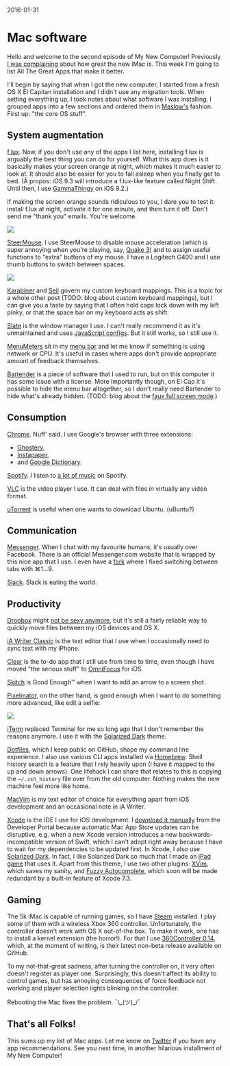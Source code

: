 2016-01-31

Mac software
============

Hello and welcome to the second episode of My New Computer!
Previously [I was complaining][iMac] about how great the new iMac is.
This week I'm going to list All The Great Apps that make it better.

  [iMac]: /posts/5k-imac

I'll begin by saying that when I got the new computer, I started from a
fresh OS X El Capitan installation and I didn't use any migration tools.
When setting everything up, I took notes about what software I was
installing.  I grouped apps into a few sections and ordered them in
[Maslow's][Maslow] fashion.  First up: "the core OS stuff".

  [Maslow]: https://en.wikipedia.org/wiki/Maslow%27s_hierarchy_of_needs


System augmentation
-------------------

[f.lux][].  Now, if you don't use any of the apps I list here,
installing f.lux is arguably the best thing you can do for yourself.
What this app does is it basically makes your screen orange at night, which
makes it much easier to look at.  It should also be easier for you to fall
asleep when you finally get to bed.  (À&nbsp;propos: iOS 9.3 will introduce
a f.lux-like feature called Night Shift.  Until then, I use [GammaThingy][]
on iOS 9.2.)

  [f.lux]: https://justgetflux.com/
  [GammaThingy]: https://github.com/thomasfinch/GammaThingy

If making the screen orange sounds ridiculous to you, I dare you to test it:
install f.lux at night, activate it for one minute, and then turn it off.
Don't send me "thank you" emails.  You're welcome.

![](flux.png)


[SteerMouse][].  I use SteerMouse to disable mouse acceleration (which
is super annoying when you're playing, say, [Quake&nbsp;3](/posts/cpma)) and
to assign useful functions to "extra" buttons of my mouse.  I have a
Logitech G400 and I use thumb buttons to switch between spaces.

  [SteerMouse]: http://plentycom.jp/en/steermouse/

![](mouse.jpg)


[Karabiner][] and [Seil][] govern my custom keyboard mappings.  This is
a topic for a whole other post (TODO: blog about custom keyboard mappings),
but I can give you a taste by saying that I often hold caps lock down with
my left pinky, or that the space bar on my keyboard acts as shift.

  [Karabiner]: https://pqrs.org/osx/karabiner/
  [Seil]: https://pqrs.org/osx/karabiner/seil.html.en


[Slate][] is the window manager I use.  I can't really recommend it as
it's unmaintained and uses [JavaScript configs][Slate config].  But it
still works, so I still use it.

  [Slate]: https://github.com/jigish/slate
  [Slate config]: https://github.com/narfdotpl/dotfiles/blob/9cf8d929609d81766f82aaef7c1a87c77479d749/home/.slate.coffee


[MenuMeters][] sit in my [menu bar](/posts/menu-bar) and let me know if
something is using network or CPU.  It's useful in cases where apps don't
provide appropriate amount of feedback themselves.

  [MenuMeters]: http://www.ragingmenace.com/software/menumeters/


[Bartender][] is a piece of software that I used to run, but on this
computer it has some issue with a license.  More importantly though, on El
Cap it's possible to hide the menu bar altogether, so I don't really need
Bartender to hide what's already hidden.  (TODO: blog about the [faux full
screen mode](https://twitter.com/narfdotpl/status/670211461059354624).)

  [Bartender]: https://www.macbartender.com/



Consumption
-----------

[Chrome][].  Nuff' said.  I use Google's browser with three extensions:

  [Chrome]: https://www.google.com/chrome/browser/desktop/

- [Ghostery](https://chrome.google.com/webstore/detail/ghostery/mlomiejdfkolichcflejclcbmpeaniij),
- [Instapaper](https://chrome.google.com/webstore/detail/instapaper/ldjkgaaoikpmhmkelcgkgacicjfbofhh),
- and [Google Dictionary](https://chrome.google.com/webstore/detail/google-dictionary-by-goog/mgijmajocgfcbeboacabfgobmjgjcoja).


[Spotify][].  I listen to [a lot of music](/posts/music-streaming) on
Spotify.

  [Spotify]: https://www.spotify.com/pl/


[VLC][] is the video player I use.  It can deal with files in virtually
any video format.

  [VLC]: http://www.videolan.org/vlc/download-macosx.html


[uTorrent][] is useful when one wants to download Ubuntu.  (uBuntu?)

  [uTorrent]: http://www.utorrent.com/


Communication
-------------

[Messenger][].  When I chat with my favourite humans, it's usually over
Facebook.  There is an official Messenger.com website that is wrapped by
this nice app that I use.  I even have a [fork][] where I fixed switching
between tabs with ⌘1...9.

  [Messenger]: https://github.com/rsms/fb-mac-messenger/releases
  [fork]: https://github.com/narfdotpl/fb-mac-messenger/tree/fix-command-number-switching


[Slack][].  Slack is eating the world.

  [Slack]: https://slack.com/


Productivity
------------

[Dropbox][] might [not be sexy anymore][Dropbox on The Verge], but
it's still a fairly reliable way to quickly move files between my  iOS
devices and OS X.

  [Dropbox]: https://www.dropbox.com/
  [Dropbox on The Verge]: http://www.theverge.com/2015/9/22/9372563/dropbox-really-is-a-feature


[iA Writer Classic][] is the text editor that I use when I occasionally need
to sync text with my iPhone.

  [iA Writer Classic]: https://itunes.apple.com/bf/app/ia-writer-classic/id439623248?mt=12


[Clear][] is the to-do app that I still use from time to time, even though
I have moved "the serious stuff" to [OmniFocus][] for iOS.

  [Clear]: https://www.realmacsoftware.com/clear/
  [OmniFocus]: https://www.omnigroup.com/omnifocus


[Skitch][] is Good Enough™ when I want to add an arrow to a screen shot.

  [Skitch]: https://evernote.com/skitch/


[Pixelmator][], on the other hand, is good enough when I want to do
something more advanced, like edit a selfie:

  [Pixelmator]: http://www.pixelmator.com/mac/

![](selfie.jpg)


[iTerm][] replaced Terminal for me so long ago that I don't remember the
reasons anymore.  I use it with the [Solarized Dark][iTerm Solarized]
theme.

  [iTerm]: https://www.iterm2.com/
  [iTerm Solarized]: https://github.com/altercation/solarized/blob/master/iterm2-colors-solarized/Solarized%20Dark.itermcolors


[Dotfiles][], which I keep public on GitHub, shape my command line
experience.  I also use various CLI apps installed via [Homebrew][].
Shell history search is a feature that I rely heavily upon (I have it mapped
to the up and down arrows).  One lifehack I can share that relates to this is
copying the `~/.zsh_history` file over from the old computer.  Nothing makes
the new machine feel more like home.

  [Dotfiles]: https://github.com/narfdotpl/dotfiles
  [Homebrew]: http://brew.sh/


[MacVim][] is my text editor of choice for everything apart from iOS
development and an occasional note in iA Writer.

  [MacVim]: http://macvim-dev.github.io/macvim/


[Xcode][] is the IDE I use for iOS development.  I [download it
manually][Xcode download] from the Developer Portal because automatic Mac
App Store updates can be disruptive, e.g. when a new Xcode version introduces
a new backwards-incompatible version of Swift, which I can't adopt right away
because I have to wait for my dependencies to be updated first.  In
Xcode, I also use [Solarized Dark][Xcode Solarized].  In fact, I like
Solarized Dark so much that I made an [iPad game][Glitchy Checkers] that
uses it.  Apart from this theme, I use two other plugins: [XVim][], which
saves my sanity, and [Fuzzy Autocomplete][], which soon will be made
redundant by a built-in feature of Xcode 7.3.

  [Xcode]: https://developer.apple.com/xcode/
  [Xcode download]: https://developer.apple.com/downloads/
  [Xcode Solarized]: https://github.com/ArtSabintsev/Solarized-Dark-for-Xcode
  [Glitchy Checkers]: http://GlitchyCheckers.com/
  [XVim]: https://github.com/XVimProject/XVim
  [Fuzzy Autocomplete]: https://github.com/FuzzyAutocomplete/FuzzyAutocompletePlugin


Gaming
------

The 5k iMac is capable of running games, so I have [Steam][] installed.
I play some of them with a wireless Xbox 360 controller.  Unfortunately,
the controller doesn't work with OS X out-of-the box.  To make it work, one
has to install a kernel extension (the horror!).  For that I use
[360Controller 0.14][360Controller], which, at the moment of writing, is
their latest non-beta release available on GitHub.

To my not-that-great sadness, after turning the controller on, it
very often doesn't register as player one.  Surprisingly, this doesn't
affect its ability to control games, but has annoying consequences of
force feedback not working and player selection lights blinking on the
controller.

  [Steam]: http://store.steampowered.com/
  [360Controller]: https://github.com/360Controller/360Controller/releases

Rebooting the Mac fixes the problem.
¯\\\_(ツ)\_/¯


That's all Folks!
-----------------

This sums up my list of Mac apps.  Let me know on [Twitter][] if you have
any app recommendations.  See you next time, in another hilarious
installment of My New Computer!

  [Twitter]: https://twitter.com/narfdotpl
